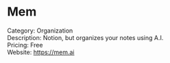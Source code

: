 # Mem

Category: Organization  
Description: Notion, but organizes your notes using A.I.  
Pricing: Free  
Website: https://mem.ai
